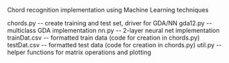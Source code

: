 Chord recognition implementation using Machine Learning techniques

chords.py -- create training and test set, driver for GDA/NN
gda12.py -- multiclass GDA implementation
nn.py -- 2-layer neural net implementation
trainDat.csv -- formatted train data (code for creation in chords.py)
testDat.csv -- formatted test data (code for creation in chords.py)
util.py -- helper functions for matrix operations and plotting